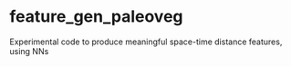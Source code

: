 # feature_gen_paleoveg
Experimental code to produce meaningful space-time distance features, using NNs
